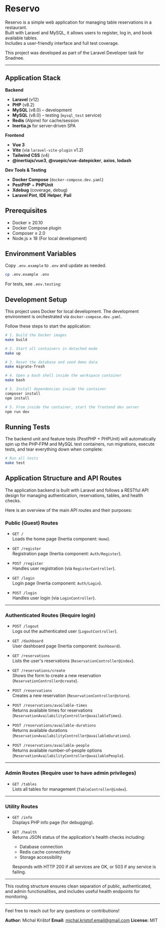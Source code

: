 # Reservo

Reservo is a simple web application for managing table reservations in a restaurant.  
Built with Laravel and MySQL, it allows users to register, log in, and book available tables.  
Includes a user-friendly interface and full test coverage.

This project was developed as part of the Laravel Developer task for Snadnee.

---

## Application Stack

**Backend**

- **Laravel** (v12)
- **PHP** (v8.2)
- **MySQL** (v8.0) – development
- **MySQL** (v8.0) – testing (`mysql_test` service)
- **Redis** (Alpine) for cache/session
- **Inertia.js** for server‑driven SPA

**Frontend**

- **Vue 3**
- **Vite** (via `laravel-vite-plugin` v1.2)
- **Tailwind CSS** (v4)
- **@inertiajs/vue3**, **@vuepic/vue-datepicker**, **axios**, **lodash**

**Dev Tools & Testing**

- **Docker Compose** (`docker-compose.dev.yaml`)
- **PestPHP** + **PHPUnit**
- **Xdebug** (coverage, debug)
- **Laravel Pint**, **IDE Helper**, **Pail**

## Prerequisites

- Docker ≥ 20.10
- Docker Compose plugin
- Composer ≥ 2.0
- Node.js ≥ 18 (For local development)

## Environment Variables

Copy `.env.example` to `.env` and update as needed.

```bash
cp .env.example .env
```

For tests, see `.env.testing`:

## Development Setup

This project uses Docker for local development. The development environment is orchestrated via
`docker-compose.dev.yaml`.

Follow these steps to start the application:

```bash
# 1. Build the Docker images
make build

# 2. Start all containers in detached mode
make up

# 3. Reset the database and seed demo data
make migrate-fresh

# 4. Open a bash shell inside the workspace container
make bash

# 5. Install dependencies inside the container
composer install
npm install

# 5. From inside the container, start the frontend dev server
npm run dev
```

## Running Tests

The backend unit and feature tests (PestPHP + PHPUnit) will automatically spin up the PHP‑FPM and MySQL test containers,
run migrations, execute tests, and tear everything down when complete:

```bash
# Run all tests
make test
```

## Application Structure and API Routes

The application backend is built with Laravel and follows a RESTful API design for managing authentication,
reservations, tables, and health checks.

Here is an overview of the main API routes and their purposes:

### Public (Guest) Routes

- `GET /`  
  Loads the home page (Inertia component: `Home`).

- `GET /register`  
  Registration page (Inertia component: `Auth/Register`).

- `POST /register`  
  Handles user registration (via `RegisterController`).

- `GET /login`  
  Login page (Inertia component: `Auth/Login`).

- `POST /login`  
  Handles user login (via `LoginController`).

---

### Authenticated Routes (Require login)

- `POST /logout`  
  Logs out the authenticated user (`LogoutController`).

- `GET /dashboard`  
  User dashboard page (Inertia component: `Dashboard`).

- `GET /reservations`  
  Lists the user's reservations (`ReservationController@index`).

- `GET /reservations/create`  
  Shows the form to create a new reservation (`ReservationController@create`).

- `POST /reservations`  
  Creates a new reservation (`ReservationController@store`).

- `POST /reservations/available-times`  
  Returns available times for reservations (`ReservationAvailabilityController@availableTimes`).

- `POST /reservations/available-durations`  
  Returns available durations (`ReservationAvailabilityController@availableDurations`).

- `POST /reservations/available-people`  
  Returns available number-of-people options (`ReservationAvailabilityController@availablePeople`).

---

### Admin Routes (Require user to have admin privileges)

- `GET /tables`  
  Lists all tables for management (`TableController@index`).

---

### Utility Routes

- `GET /info`  
  Displays PHP info page (for debugging).

- `GET /health`  
  Returns JSON status of the application's health checks including:
    - Database connection
    - Redis cache connectivity
    - Storage accessibility

  Responds with HTTP 200 if all services are OK, or 503 if any service is failing.

---

This routing structure ensures clean separation of public, authenticated, and admin functionalities, and includes useful
health endpoints for monitoring.

---
Feel free to reach out for any questions or contributions!

**Author:**  Michal Krištof
**Email:** michal.kristof.email@gmail.com
**License:** MIT

